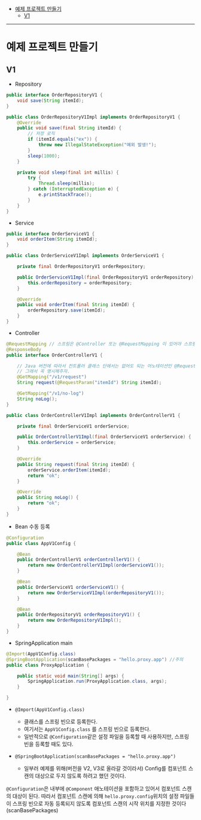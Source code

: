- [예제 프로젝트 만들기](#예제-프로젝트-만들기)
  - [V1](#v1)


---

# 예제 프로젝트 만들기

## V1

- Repository

```java
public interface OrderRepositoryV1 {
    void save(String itemId);
}
```

```java
public class OrderRepositoryV1Impl implements OrderRepositoryV1 {
    @Override
    public void save(final String itemId) {
        // 저장 로직
        if (itemId.equals("ex")) {
            throw new IllegalStateException("예외 발생!");
        }
        sleep(1000);
    }

    private void sleep(final int millis) {
        try {
            Thread.sleep(millis);
        } catch (InterruptedException e) {
            e.printStackTrace();
        }
    }
}
```

- Service

```java
public interface OrderServiceV1 {
    void orderItem(String itemId);
}
```

```java
public class OrderServiceV1Impl implements OrderServiceV1 {

    private final OrderRepositoryV1 orderRepository;

    public OrderServiceV1Impl(final OrderRepositoryV1 orderRepository) {
        this.orderRepository = orderRepository;
    }

    @Override
    public void orderItem(final String itemId) {
        orderRepository.save(itemId);
    }
}
```

- Controller

```java
@RequestMapping // 스프링은 @Controller 또는 @RequestMapping 이 있어야 스프링 컨트롤러로 인식한다.
@ResponseBody
public interface OrderControllerV1 {

    // Java 버전에 따라서 컨트롤러 클래스 단에서는 없어도 되는 어노테이션인 @RequestParam이 인터페이스 내부에는 @RequestParam 같은 것을 인식 못할 때가 있다.
    // 그래서 꼭 명시해주자.
    @GetMapping("/v1/request")
    String request(@RequestParam("itemId") String itemId);

    @GetMapping("/v1/no-log")
    String noLog();
}
```

```java
public class OrderControllerV1Impl implements OrderControllerV1 {

    private final OrderServiceV1 orderService;

    public OrderControllerV1Impl(final OrderServiceV1 orderService) {
        this.orderService = orderService;
    }

    @Override
    public String request(final String itemId) {
        orderService.orderItem(itemId);
        return "ok";
    }

    @Override
    public String noLog() {
        return "ok";
    }
}
```

- Bean 수동 등록

```java
@Configuration
public class AppV1Config {

    @Bean
    public OrderControllerV1 orderControllerV1() {
        return new OrderControllerV1Impl(orderServiceV1());
    }

    @Bean
    public OrderServiceV1 orderServiceV1() {
        return new OrderServiceV1Impl(orderRepositoryV1());
    }

    @Bean
    public OrderRepositoryV1 orderRepositoryV1() {
        return new OrderRepositoryV1Impl();
    }
}
```

- SpringApplication main

```java
@Import(AppV1Config.class)
@SpringBootApplication(scanBasePackages = "hello.proxy.app") //주의
public class ProxyApplication {

	public static void main(String[] args) {
		SpringApplication.run(ProxyApplication.class, args);
	}

}
```

- `@Import(AppV1Config.class)`
  - 클래스를 스프링 빈으로 등록한다.
  - 여기서는 `AppV1Config.class` 를 스프링 빈으로 등록한다.
  - 일반적으로 `@Configuration`같은 설정 파일을 등록할 때 사용하지만, 스프링 빈을 등록할 때도 있다.

- `@SpringBootApplication(scanBasePackages = "hello.proxy.app")`
  - 일부러 예제를 위해(버전을 V2, V3로 올라갈 것이라서) Config를 컴포넌트 스캔의 대상으로 두지 않도록 하려고 했던 것이다.


`@Configuration`은 내부에 `@Component` 애노테이션을 포함하고 있어서 컴포넌트 스캔의 대상이 된다. 따라서 컴포넌트 스캔에 의해 `hello.proxy.config`위치의 설정 파일들이 스프링 빈으로 자동 등록되지 않도록 컴포넌트 스캔의 시작 위치를 지정한 것이다(scanBasePackages)
